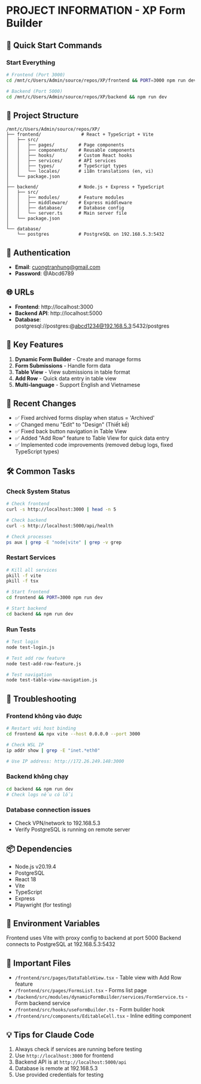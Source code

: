 # PROJECT INFORMATION - XP Form Builder

## 🚀 Quick Start Commands

### Start Everything
```bash
# Frontend (Port 3000)
cd /mnt/c/Users/Admin/source/repos/XP/frontend && PORT=3000 npm run dev

# Backend (Port 5000)
cd /mnt/c/Users/Admin/source/repos/XP/backend && npm run dev
```

## 📁 Project Structure
```
/mnt/c/Users/Admin/source/repos/XP/
├── frontend/               # React + TypeScript + Vite
│   ├── src/
│   │   ├── pages/         # Page components
│   │   ├── components/    # Reusable components
│   │   ├── hooks/         # Custom React hooks
│   │   ├── services/      # API services
│   │   ├── types/         # TypeScript types
│   │   └── locales/       # i18n translations (en, vi)
│   └── package.json
│
├── backend/               # Node.js + Express + TypeScript
│   ├── src/
│   │   ├── modules/       # Feature modules
│   │   ├── middleware/    # Express middleware
│   │   ├── database/      # Database config
│   │   └── server.ts      # Main server file
│   └── package.json
│
└── database/
    └── postgres           # PostgreSQL on 192.168.5.3:5432

```

## 🔑 Authentication
- **Email**: cuongtranhung@gmail.com
- **Password**: @Abcd6789

## 🌐 URLs
- **Frontend**: http://localhost:3000
- **Backend API**: http://localhost:5000
- **Database**: postgresql://postgres:@abcd1234@192.168.5.3:5432/postgres

## 🎯 Key Features
1. **Dynamic Form Builder** - Create and manage forms
2. **Form Submissions** - Handle form data
3. **Table View** - View submissions in table format
4. **Add Row** - Quick data entry in table view
5. **Multi-language** - Support English and Vietnamese

## 📝 Recent Changes
- ✅ Fixed archived forms display when status = 'Archived'
- ✅ Changed menu "Edit" to "Design" (Thiết kế)
- ✅ Fixed back button navigation in Table View
- ✅ Added "Add Row" feature to Table View for quick data entry
- ✅ Implemented code improvements (removed debug logs, fixed TypeScript types)

## 🛠️ Common Tasks

### Check System Status
```bash
# Check frontend
curl -s http://localhost:3000 | head -n 5

# Check backend
curl -s http://localhost:5000/api/health

# Check processes
ps aux | grep -E "node|vite" | grep -v grep
```

### Restart Services
```bash
# Kill all services
pkill -f vite
pkill -f tsx

# Start frontend
cd frontend && PORT=3000 npm run dev

# Start backend
cd backend && npm run dev
```

### Run Tests
```bash
# Test login
node test-login.js

# Test add row feature
node test-add-row-feature.js

# Test navigation
node test-table-view-navigation.js
```

## 🐛 Troubleshooting

### Frontend không vào được
```bash
# Restart với host binding
cd frontend && npx vite --host 0.0.0.0 --port 3000

# Check WSL IP
ip addr show | grep -E "inet.*eth0"

# Use IP address: http://172.26.249.148:3000
```

### Backend không chạy
```bash
cd backend && npm run dev
# Check logs nếu có lỗi
```

### Database connection issues
- Check VPN/network to 192.168.5.3
- Verify PostgreSQL is running on remote server

## 📦 Dependencies
- Node.js v20.19.4
- PostgreSQL
- React 18
- Vite
- TypeScript
- Express
- Playwright (for testing)

## 🔧 Environment Variables
Frontend uses Vite with proxy config to backend at port 5000
Backend connects to PostgreSQL at 192.168.5.3:5432

## 📌 Important Files
- `/frontend/src/pages/DataTableView.tsx` - Table view with Add Row feature
- `/frontend/src/pages/FormsList.tsx` - Forms list page
- `/backend/src/modules/dynamicFormBuilder/services/FormService.ts` - Form backend service
- `/frontend/src/hooks/useFormBuilder.ts` - Form builder hook
- `/frontend/src/components/EditableCell.tsx` - Inline editing component

## 💡 Tips for Claude Code
1. Always check if services are running before testing
2. Use `http://localhost:3000` for frontend
3. Backend API is at `http://localhost:5000/api`
4. Database is remote at 192.168.5.3
5. Use provided credentials for testing